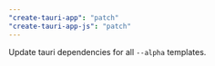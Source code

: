 ```yaml
---
"create-tauri-app": "patch"
"create-tauri-app-js": "patch"
---
```


Update tauri dependencies for all `--alpha` templates.
